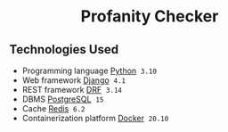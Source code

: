 <h1 align="center">Profanity Checker</h1>

## Technologies Used
- Programming language [Python](https://www.python.org) &nbsp;`3.10`
- Web framework [Django](https://www.djangoproject.com) &nbsp;`4.1`
- REST framework [DRF](https://www.django-rest-framework.org) &nbsp;`3.14`
- DBMS [PostgreSQL](https://www.postgresql.org) &nbsp;`15`
- Cache [Redis](https://redis.io) &nbsp;`6.2`
- Containerization platform [Docker](https://www.docker.com) &nbsp;`20.10`
